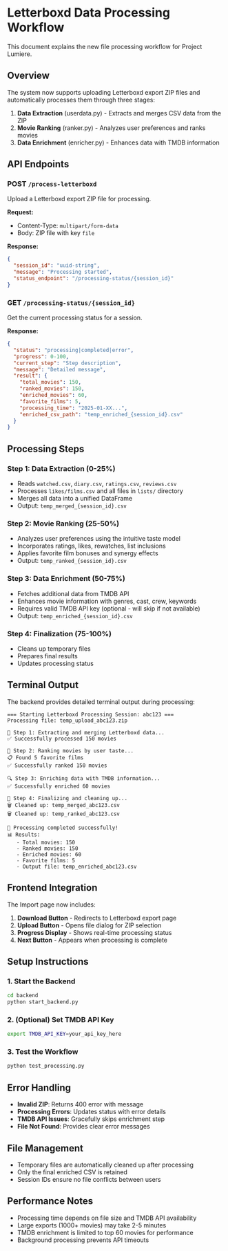 # Letterboxd Data Processing Workflow

This document explains the new file processing workflow for Project Lumiere.

## Overview

The system now supports uploading Letterboxd export ZIP files and automatically processes them through three stages:

1. **Data Extraction** (userdata.py) - Extracts and merges CSV data from the ZIP
2. **Movie Ranking** (ranker.py) - Analyzes user preferences and ranks movies
3. **Data Enrichment** (enricher.py) - Enhances data with TMDB information

## API Endpoints

### POST `/process-letterboxd`
Upload a Letterboxd export ZIP file for processing.

**Request:**
- Content-Type: `multipart/form-data`
- Body: ZIP file with key `file`

**Response:**
```json
{
  "session_id": "uuid-string",
  "message": "Processing started",
  "status_endpoint": "/processing-status/{session_id}"
}
```

### GET `/processing-status/{session_id}`
Get the current processing status for a session.

**Response:**
```json
{
  "status": "processing|completed|error",
  "progress": 0-100,
  "current_step": "Step description",
  "message": "Detailed message",
  "result": {
    "total_movies": 150,
    "ranked_movies": 150,
    "enriched_movies": 60,
    "favorite_films": 5,
    "processing_time": "2025-01-XX...",
    "enriched_csv_path": "temp_enriched_{session_id}.csv"
  }
}
```

## Processing Steps

### Step 1: Data Extraction (0-25%)
- Reads `watched.csv`, `diary.csv`, `ratings.csv`, `reviews.csv`
- Processes `likes/films.csv` and all files in `lists/` directory
- Merges all data into a unified DataFrame
- Output: `temp_merged_{session_id}.csv`

### Step 2: Movie Ranking (25-50%)
- Analyzes user preferences using the intuitive taste model
- Incorporates ratings, likes, rewatches, list inclusions
- Applies favorite film bonuses and synergy effects
- Output: `temp_ranked_{session_id}.csv`

### Step 3: Data Enrichment (50-75%)
- Fetches additional data from TMDB API
- Enhances movie information with genres, cast, crew, keywords
- Requires valid TMDB API key (optional - will skip if not available)
- Output: `temp_enriched_{session_id}.csv`

### Step 4: Finalization (75-100%)
- Cleans up temporary files
- Prepares final results
- Updates processing status

## Terminal Output

The backend provides detailed terminal output during processing:

```
=== Starting Letterboxd Processing Session: abc123 ===
Processing file: temp_upload_abc123.zip

📁 Step 1: Extracting and merging Letterboxd data...
✅ Successfully processed 150 movies

🎯 Step 2: Ranking movies by user taste...
📋 Found 5 favorite films
✅ Successfully ranked 150 movies

🔍 Step 3: Enriching data with TMDB information...
✅ Successfully enriched 60 movies

🧹 Step 4: Finalizing and cleaning up...
🗑️ Cleaned up: temp_merged_abc123.csv
🗑️ Cleaned up: temp_ranked_abc123.csv

🎉 Processing completed successfully!
📊 Results:
   - Total movies: 150
   - Ranked movies: 150
   - Enriched movies: 60
   - Favorite films: 5
   - Output file: temp_enriched_abc123.csv
```

## Frontend Integration

The Import page now includes:

1. **Download Button** - Redirects to Letterboxd export page
2. **Upload Button** - Opens file dialog for ZIP selection
3. **Progress Display** - Shows real-time processing status
4. **Next Button** - Appears when processing is complete

## Setup Instructions

### 1. Start the Backend
```bash
cd backend
python start_backend.py
```

### 2. (Optional) Set TMDB API Key
```bash
export TMDB_API_KEY=your_api_key_here
```

### 3. Test the Workflow
```bash
python test_processing.py
```

## Error Handling

- **Invalid ZIP**: Returns 400 error with message
- **Processing Errors**: Updates status with error details
- **TMDB API Issues**: Gracefully skips enrichment step
- **File Not Found**: Provides clear error messages

## File Management

- Temporary files are automatically cleaned up after processing
- Only the final enriched CSV is retained
- Session IDs ensure no file conflicts between users

## Performance Notes

- Processing time depends on file size and TMDB API availability
- Large exports (1000+ movies) may take 2-5 minutes
- TMDB enrichment is limited to top 60 movies for performance
- Background processing prevents API timeouts 